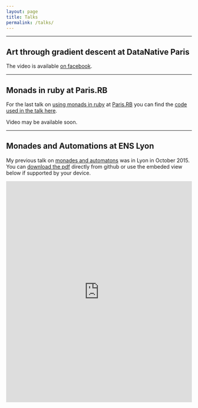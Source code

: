 ```yaml
---
layout: page
title: Talks
permalink: /talks/
---
```


-----

Art through gradient descent at DataNative Paris
------------------------------------------------

The video is available [on facebook][fb-data-native-video].

-----

Monads in ruby at Paris.RB
--------------------------
For the last talk on [using monads in ruby][raw-monade-ruby-talk] at [Paris.RB][paris-rb] you can find the [code used in the talk here][code-monade-ruby-talk].

Video may be available soon.

-----

Monades and Automations at ENS Lyon
-----------------------
My previous talk on [monades and automatons][raw-monade-automation-talk] was in Lyon in October 2015.
You can [download the pdf][raw-monade-automation-talk] directly from github or use the embeded view below if supported by your device.

<embed src="https://drive.google.com/viewerng/viewer?embedded=true&url=http://raw.github.com/jeremycochoy/monads_and_automaton/master/monades_et_automates.pdf&type=application/pdf" width="100%" height="600">


[raw-monade-automation-talk]: http://raw.github.com/jeremycochoy/monads_and_automaton/master/monades_et_automates.pdf
[raw-monade-ruby-talk]: https://raw.github.com/jeremycochoy/monads_ruby/master/index.pdf
[code-monade-ruby-talk]: https://github.com/jeremycochoy/monads_ruby/blob/master/maybe_implem.rb
[paris-rb]: https://rubyparis.org/
[fb-data-native-video]: https://www.facebook.com/DataNativesCon/videos/436607820286975/?t=1131
